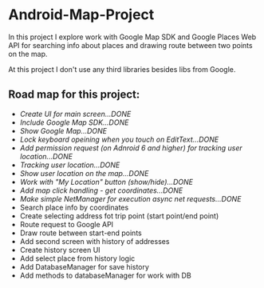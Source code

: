 # Android-Map-Project
In this project I explore work with Google Map SDK and Google Places Web API for searching info about places and drawing 
route between two points on the map.

At this project I don't use any third libraries besides libs from Google. 

## Road map for this project:
- *Create UI for main screen...DONE*
- *Include Google Map SDK...DONE*
- *Show Google Map...DONE*
- *Lock keyboard opeining when you touch on EditText...DONE*
- *Add permission request (on Adnroid 6 and higher) for tracking user location...DONE*
- *Tracking user location...DONE*
- *Show user location on the map...DONE*
- *Work with "My Location" button (show/hide)...DONE*
- *Add map click handling - get coordinates...DONE*
- *Make simple NetManager for execution async net requests...DONE*
- Search place info by coordinates
- Create selecting address fot trip point (start point/end point)
- Route request to Google API
- Draw route between start-end points
- Add second screen with history of addresses
- Create history screen UI
- Add select place from history logic
- Add DatabaseManager for save history 
- Add methods to databaseManager for work with DB

